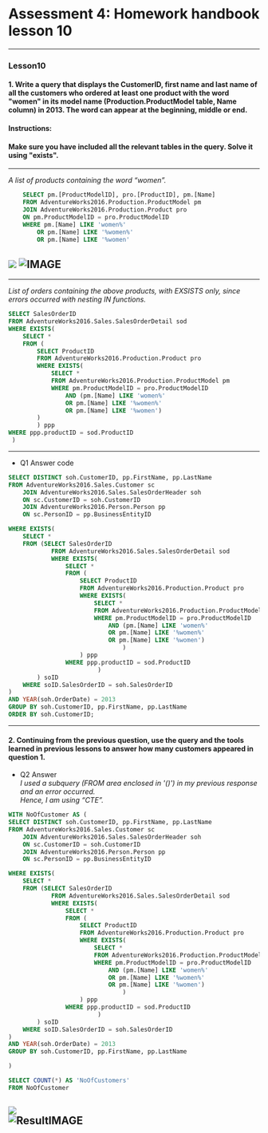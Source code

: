 # Assessment 4: Homework handbook lesson 10

***  

###  Lesson10
#### 1. Write a query that displays the CustomerID, first name and last name of all the customers who ordered at least one product with the word "women" in its model name (Production.ProductModel table, Name column) in 2013. The word can appear at the beginning, middle or end.
#### Instructions:

#### Make sure you have included all the relevant tables in the query. Solve it using "exists".

---
*A list of products containing the word “women”.*

```SQL
    SELECT pm.[ProductModelID], pro.[ProductID], pm.[Name]
    FROM AdventureWorks2016.Production.ProductModel pm
    JOIN AdventureWorks2016.Production.Product pro
    ON pm.ProductModelID = pro.ProductModelID
    WHERE pm.[Name] LIKE 'women%'
        OR pm.[Name] LIKE '%women%'
        OR pm.[Name] LIKE '%women'
```
![](2025-03-16-10-41-45.png)
![IMAGE](https://drive.google.com/file/d/1u6aJHDfTqoC6jq98bUlnexuboReTZ4F8/view?usp=sharing "IMAGE")
---
---

*List of orders containing the above products, with EXSISTS only, since errors occurred with nesting IN functions.*

```sql
SELECT SalesOrderID
FROM AdventureWorks2016.Sales.SalesOrderDetail sod
WHERE EXISTS(
    SELECT *
    FROM (
        SELECT ProductID
        FROM AdventureWorks2016.Production.Product pro
        WHERE EXISTS(
            SELECT *
            FROM AdventureWorks2016.Production.ProductModel pm
            WHERE pm.ProductModelID = pro.ProductModelID
                AND (pm.[Name] LIKE 'women%'
                OR pm.[Name] LIKE '%women%'
                OR pm.[Name] LIKE '%women')
        )
        ) ppp
WHERE ppp.productID = sod.ProductID 
 )
```

---

* Q1 Answer code

```sql
SELECT DISTINCT soh.CustomerID, pp.FirstName, pp.LastName
FROM AdventureWorks2016.Sales.Customer sc
    JOIN AdventureWorks2016.Sales.SalesOrderHeader soh
    ON sc.CustomerID = soh.CustomerID
    JOIN AdventureWorks2016.Person.Person pp
    ON sc.PersonID = pp.BusinessEntityID

WHERE EXISTS( 
    SELECT *
    FROM (SELECT SalesOrderID
            FROM AdventureWorks2016.Sales.SalesOrderDetail sod
            WHERE EXISTS(
                SELECT *
                FROM (
                    SELECT ProductID
                    FROM AdventureWorks2016.Production.Product pro
                    WHERE EXISTS(
                        SELECT *
                        FROM AdventureWorks2016.Production.ProductModel pm
                        WHERE pm.ProductModelID = pro.ProductModelID
                            AND (pm.[Name] LIKE 'women%'
                            OR pm.[Name] LIKE '%women%'
                            OR pm.[Name] LIKE '%women')
                                )
                    ) ppp
                WHERE ppp.productID = sod.ProductID 
                         )
        ) soID
    WHERE soID.SalesOrderID = soh.SalesOrderID
)
AND YEAR(soh.OrderDate) = 2013
GROUP BY soh.CustomerID, pp.FirstName, pp.LastName
ORDER BY soh.CustomerID;
```

---

#### 2. Continuing from the previous question, use the query and the tools learned in previous lessons to answer how many customers appeared in question 1.

* Q2 Answer    
*I used a subquery (FROM area enclosed in '()') in my previous response and an error occurred.  
Hence, I am using “CTE”.*

```sql
WITH NoOfCustomer AS (
SELECT DISTINCT soh.CustomerID, pp.FirstName, pp.LastName
FROM AdventureWorks2016.Sales.Customer sc
    JOIN AdventureWorks2016.Sales.SalesOrderHeader soh
    ON sc.CustomerID = soh.CustomerID
    JOIN AdventureWorks2016.Person.Person pp
    ON sc.PersonID = pp.BusinessEntityID

WHERE EXISTS( 
    SELECT *
    FROM (SELECT SalesOrderID
            FROM AdventureWorks2016.Sales.SalesOrderDetail sod
            WHERE EXISTS(
                SELECT *
                FROM (
                    SELECT ProductID
                    FROM AdventureWorks2016.Production.Product pro
                    WHERE EXISTS(
                        SELECT *
                        FROM AdventureWorks2016.Production.ProductModel pm
                        WHERE pm.ProductModelID = pro.ProductModelID
                            AND (pm.[Name] LIKE 'women%'
                            OR pm.[Name] LIKE '%women%'
                            OR pm.[Name] LIKE '%women')
                                )
                    ) ppp
                WHERE ppp.productID = sod.ProductID 
                         )
        ) soID
    WHERE soID.SalesOrderID = soh.SalesOrderID
)
AND YEAR(soh.OrderDate) = 2013
GROUP BY soh.CustomerID, pp.FirstName, pp.LastName

)

SELECT COUNT(*) AS 'NoOfCustomers'
FROM NoOfCustomer

```
![](2025-03-16-12-42-24.png)  
![ResultIMAGE](https://drive.google.com/file/d/13H6CwCFhRi_UTOiA3Nz56NM-kp8Pb4m_/view?usp=sharing "ResultIMAGE")
---
